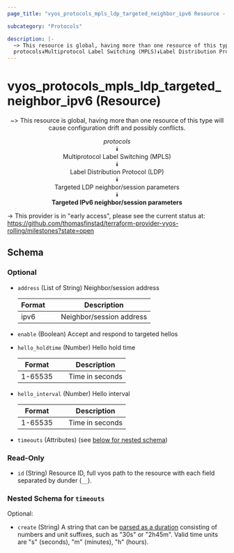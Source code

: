 ```yaml
---
page_title: "vyos_protocols_mpls_ldp_targeted_neighbor_ipv6 Resource - vyos"

subcategory: "Protocols"

description: |- 
  ~> This resource is global, having more than one resource of this type will cause configuration drift and possibly conflicts.
  protocols⯯Multiprotocol Label Switching (MPLS)⯯Label Distribution Protocol (LDP)⯯Targeted LDP neighbor/session parameters⯯Targeted IPv6 neighbor/session parameters
---
```


# vyos_protocols_mpls_ldp_targeted_neighbor_ipv6 (Resource)
<center>

~> This resource is global, having more than one resource of this type will cause configuration drift and possibly conflicts.

*protocols*  
⯯  
Multiprotocol Label Switching (MPLS)  
⯯  
Label Distribution Protocol (LDP)  
⯯  
Targeted LDP neighbor/session parameters  
⯯  
**Targeted IPv6 neighbor/session parameters**


</center>

-> This provider is in "early access", please see the current status at: https://github.com/thomasfinstad/terraform-provider-vyos-rolling/milestones?state=open

## Schema

### Optional

- `address` (List of String) Neighbor/session address

    |Format  &emsp;|Description               |
    |----------|----------------------------|
    |ipv6    &emsp;|Neighbor/session address  |
- `enable` (Boolean) Accept and respond to targeted hellos
- `hello_holdtime` (Number) Hello hold time

    |Format   &emsp;|Description      |
    |-----------|-------------------|
    |1-65535  &emsp;|Time in seconds  |
- `hello_interval` (Number) Hello interval

    |Format   &emsp;|Description      |
    |-----------|-------------------|
    |1-65535  &emsp;|Time in seconds  |
- `timeouts` (Attributes) (see [below for nested schema](#nestedatt--timeouts))

### Read-Only

- `id` (String) Resource ID, full vyos path to the resource with each field separated by dunder (`__`).

<a id="nestedatt--timeouts"></a>
### Nested Schema for `timeouts`

Optional:

- `create` (String) A string that can be [parsed as a duration](https://pkg.go.dev/time#ParseDuration) consisting of numbers and unit suffixes, such as &#34;30s&#34; or &#34;2h45m&#34;. Valid time units are &#34;s&#34; (seconds), &#34;m&#34; (minutes), &#34;h&#34; (hours).  
